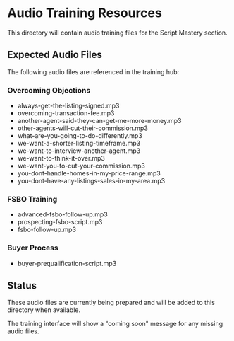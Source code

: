 # Audio Training Resources

This directory will contain audio training files for the Script Mastery section.

## Expected Audio Files

The following audio files are referenced in the training hub:

### Overcoming Objections
- always-get-the-listing-signed.mp3
- overcoming-transaction-fee.mp3
- another-agent-said-they-can-get-me-more-money.mp3
- other-agents-will-cut-their-commission.mp3
- what-are-you-going-to-do-differently.mp3
- we-want-a-shorter-listing-timeframe.mp3
- we-want-to-interview-another-agent.mp3
- we-want-to-think-it-over.mp3
- we-want-you-to-cut-your-commission.mp3
- you-dont-handle-homes-in-my-price-range.mp3
- you-dont-have-any-listings-sales-in-my-area.mp3

### FSBO Training
- advanced-fsbo-follow-up.mp3
- prospecting-fsbo-script.mp3
- fsbo-follow-up.mp3

### Buyer Process
- buyer-prequalification-script.mp3

## Status

These audio files are currently being prepared and will be added to this directory when available.

The training interface will show a "coming soon" message for any missing audio files. 